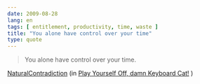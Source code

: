 ```yaml
---
date: 2009-08-28
lang: en
tags: [ entitlement, productivity, time, waste ]
title: "You alone have control over your time"
type: quote
---
```


> You alone have control over your time.

[NaturalContradiction](http://www.youtube.com/user/NaturalContradiction)
(in [Play Yourself Off, damn Keyboard
Cat!](https://www.youtube.com/watch?v=1p1VMPDCxVs) )

